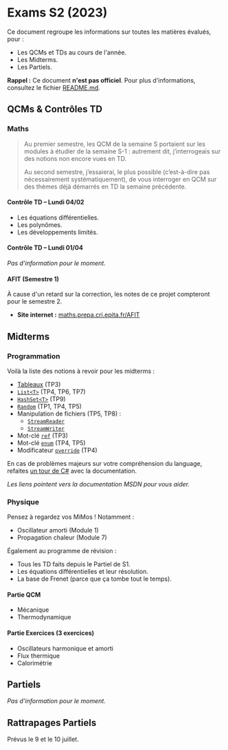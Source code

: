 # Exams S2 (2023)

Ce document regroupe les informations sur toutes les matières évalués, pour :
- Les QCMs et TDs au cours de l'année.
- Les Midterms.
- Les Partiels.

**Rappel :** Ce document **n'est pas officiel**.
Pour plus d'informations, consultez le fichier [README.md](../../README.md).


## QCMs & Contrôles TD

### Maths

> Au premier semestre, les QCM de la semaine S portaient sur les modules à étudier de la semaine S-1 : autrement dit, j’interrogeais sur des notions non encore vues en TD.
>
> Au second semestre, j’essaierai, le plus possible (c’est-à-dire pas nécessairement systématiquement), de vous interroger en QCM sur des thèmes déjà démarrés en TD la semaine précédente.

#### Contrôle TD – Lundi 04/02

- Les équations différentielles.
- Les polynômes.
- Les développements limités.

#### Contrôle TD – Lundi 01/04

_Pas d'information pour le moment._

#### AFIT (Semestre 1)

À cause d'un retard sur la correction, les notes de ce projet compteront pour le semestre 2.

- **Site internet :** [maths.prepa.cri.epita.fr/AFIT](https://maths.prepa.cri.epita.fr/AFIT.html)


## Midterms

### Programmation

Voilà la liste des notions à revoir pour les midterms :

- [Tableaux](https://docs.microsoft.com/fr-fr/dotnet/csharp/tour-of-csharp/arrays) (TP3)
- [`List<T>`](https://docs.microsoft.com/fr-fr/dotnet/api/system.collections.generic.list-1?view=netframework-4.7.2) (TP4, TP6, TP7)
- [`HashSet<T>`](https://docs.microsoft.com/fr-fr/dotnet/api/system.collections.generic.hashset-1?view=netframework-4.7.2) (TP9)
- [`Random`](https://docs.microsoft.com/fr-fr/dotnet/api/system.random?view=netframework-4.7.2) (TP1, TP4, TP5)
- Manipulation de fichiers (TP5, TP8) :
  - [`StreamReader`](https://docs.microsoft.com/fr-fr/dotnet/api/system.io.streamreader?view=netframework-4.7.2)
  - [`StreamWriter`](https://docs.microsoft.com/fr-fr/dotnet/api/system.io.streamwriter?view=netframework-4.7.2)
- Mot-clé [`ref`](https://docs.microsoft.com/fr-fr/dotnet/csharp/language-reference/keywords/ref) (TP3)
- Mot-clé [`enum`](https://docs.microsoft.com/fr-fr/dotnet/csharp/language-reference/keywords/enum) (TP4, TP5)
- Modificateur [`override`](https://docs.microsoft.com/fr-fr/dotnet/csharp/language-reference/keywords/override) (TP4)

En cas de problèmes majeurs sur votre compréhension du language, refaites [un tour de C#](https://docs.microsoft.com/fr-fr/dotnet/csharp/tour-of-csharp/) avec la documentation.

*Les liens pointent vers la documentation MSDN pour vous aider.*

### Physique

Pensez à regardez vos MiMos ! Notamment :
- Oscillateur amorti (Module 1)
- Propagation chaleur (Module 7)

Également au programme de révision :
- Tous les TD faits depuis le Partiel de S1.
- Les équations différentielles et leur résolution.
- La base de Frenet (parce que ça tombe tout le temps).

#### Partie QCM

- Mécanique
- Thermodynamique

#### Partie Exercices (3 exercices)

- Oscillateurs harmonique et amorti
- Flux thermique
- Calorimétrie


## Partiels

_Pas d'information pour le moment._


## Rattrapages Partiels

Prévus le 9 et le 10 juillet.
